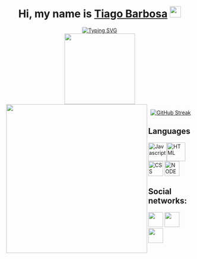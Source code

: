 <div align='center'>
  <h1>
     Hi, my name is <a href="https://www.linkedin.com/in/tiagolimabarbosa/">Tiago Barbosa</a> <img src="https://media.giphy.com/media/hvRJCLFzcasrR4ia7z/giphy.gif" width="30" >
  </h1>
</div>
<div align="center">
<a href="https://git.io/typing-svg"><img src="https://readme-typing-svg.demolab.com?font=Fira+Code&size=18&duration=3000&pause=350&color=13BEC8&width=470&lines=Student+of+Analysis+and+Systems+Development.;Currently,+i'm+learning+Javascript%2C+NodeJs ;+Angular,+React,+and+Angular+Material.;+I'm+looking+for+an+internship+opportunity." alt="Typing SVG" /></a>
 </div>

<div align="center">
  <div align='center'>
  <img height="190px" src="https://github-readme-stats.vercel.app/api?username=tiagobarbosa88&show_icons=true&theme=react&include_all_commits=true&count_private=true"/>
  <img align="left" width="380px" height="400px" src="https://github-readme-stats.vercel.app/api/top-langs/?username=tiagobarbosa88&langs_count=8&theme=react&hide_border=true">
</div>
  
  <div align = "center">
  
  
  [![GitHub Streak](http://github-readme-streak-stats.herokuapp.com?user=tiagobarbosa88&theme=react)](https://git.io/streak-stats)
  
</div>
</div>
  
  
  


## Languages
  <div> 
 <img alt="Javascript" align="center" height="50" width="50" src="https://user-images.githubusercontent.com/93397497/173885947-7c1a5086-9675-49e5-847b-ca8e78a7f622.png"><img alt="HTML" align="center"  height="50" width="50" src="https://user-images.githubusercontent.com/93397497/173886271-6b2e6173-f3eb-408a-9b5f-fe5d21ca43df.png"> <img alt="CSS" align="center"  height="40" width="40" src="https://user-images.githubusercontent.com/93397497/173884867-333a8ece-c6d0-4bbd-b96b-a7f5e0da8d6c.png"> <img alt="NODEJS" align="center"  height="40" width="40" src="https://cdn-icons-png.flaticon.com/512/919/919825.png">
  </div> 
  
  ## Social networks:
  <div>
<a align="center" href = "mailto:sombr43@gmail.com"><img width="40" height="40"  src="https://cdn-icons-png.flaticon.com/512/552/552486.png" target="_blank"></a>       <a href="https://www.linkedin.com/in/tiagolimabarbosa/" target="_blank"><img width="40" height="40" src="https://user-images.githubusercontent.com/93397497/173881361-44ebc3a1-211a-4550-a44a-73a7438bd1b7.png" target="_blank"></a>   <a href="#" target="_blank"><img width="40" height="40" src="https://user-images.githubusercontent.com/93397497/173899426-9a6e8a5c-06db-4507-a3d7-eec6e64eaf35.png" target="_blank"></a>     
       

 </div>
 
 
